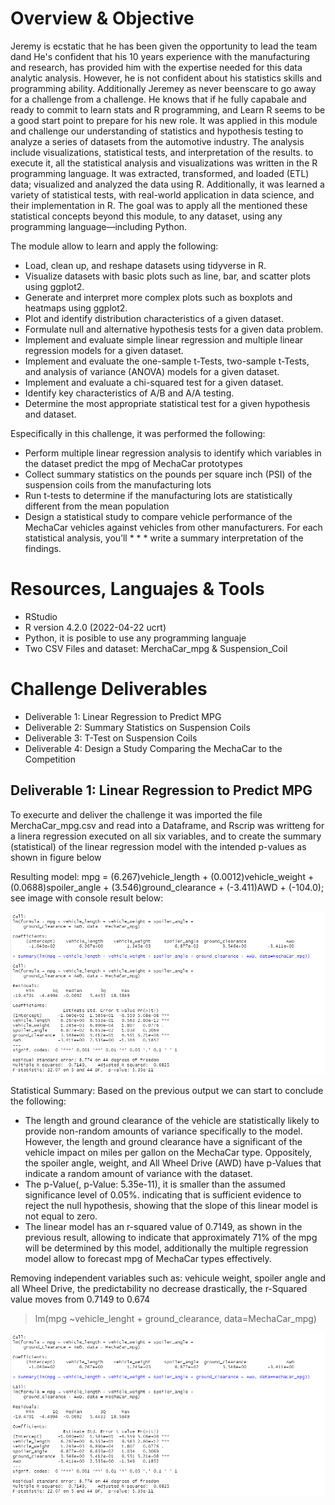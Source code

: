 # Overview & Objective

Jeremy is ecstatic that he has been given the opportunity to lead the team dand  He's confident that his 10 years experience  with the manufacturing and research, has provided him with the  expertise needed for this data analytic analysis. However, he is not  confident about his statistics skills and programming ability. Additionally Jeremey as never beenscare to go away for a challenge from a challenge. He knows that if he fully capabale and ready to commit to learn stats and R programming, and Learn R seems to be a good start point to prepare for his new role.
It was applied in this module and challenge our understanding of statistics and hypothesis testing to analyze a series of datasets from the automotive industry. 
The analysis  include visualizations, statistical tests, and interpretation of the results. to execute it, all the statistical analysis and visualizations was written in the R programming language. It was extracted, transformed, and loaded (ETL) data; visualized  and analyzed the data using R. Additionally, it was learned a variety of statistical tests, with real-world application in data science, and their implementation in R. The goal was to apply all the mentioned these statistical concepts beyond this module, to any dataset, using any programming language—including Python.

The module allow to learn and apply the following:
* Load, clean up, and reshape datasets using tidyverse in R.
* Visualize datasets with basic plots such as line, bar, and scatter plots using ggplot2.
* Generate and interpret more complex plots such as boxplots and heatmaps using ggplot2.
* Plot and identify distribution characteristics of a given dataset.
* Formulate null and alternative hypothesis tests for a given data problem.
* Implement and evaluate simple linear regression and multiple linear regression models for a given dataset.
* Implement and evaluate the one-sample t-Tests, two-sample t-Tests, and analysis of variance (ANOVA) models for a given dataset.
* Implement and evaluate a chi-squared test for a given dataset.
* Identify key characteristics of A/B and A/A testing.
* Determine the most appropriate statistical test for a given hypothesis and dataset.

Especifically in this challenge, it was performed the following:
* Perform multiple linear regression analysis to identify which variables in the dataset predict the mpg of MechaCar prototypes
* Collect summary statistics on the pounds per square inch (PSI) of the suspension coils from the manufacturing lots
* Run t-tests to determine if the manufacturing lots are statistically different from the mean population
* Design a statistical study to compare vehicle performance of the MechaCar vehicles against vehicles from other manufacturers. For each statistical analysis, you’ll * * * write a summary interpretation of the findings.

# Resources, Languajes  & Tools
* RStudio
* R version 4.2.0 (2022-04-22 ucrt)
* Python, it is posible to use any programming languaje
* Two CSV Files and dataset: MerchaCar_mpg & Suspension_Coil

# Challenge Deliverables
* Deliverable 1: Linear Regression to Predict MPG
* Deliverable 2: Summary Statistics on Suspension Coils
* Deliverable 3: T-Test on Suspension Coils
* Deliverable 4: Design a Study Comparing the MechaCar to the Competition

## Deliverable 1: Linear Regression to Predict MPG
To execurte and deliver the challenge it was imported the file MerchaCar_mpg.csv and read into a Dataframe, and Rscrip was writteng for a linera regression executed on all six variables, and to create the summary (statistical) of the linear regression model with the intended p-values as shown in figure below

Resulting model: mpg = (6.267)vehicle_length + (0.0012)vehicle_weight + (0.0688)spoiler_angle + (3.546)ground_clearance + (-3.411)AWD + (-104.0); see image with console result below:

![this is an image](https://github.com/JJF1962/MechaCar_Statistical_Analysis/blob/main/Resources/Resulting%20model%20Deliverable%201.PNG)

Statistical Summary:
Based on the previous output we can start to conclude the following:
* The length and ground clearance  of the vehicle are statistically likely to provide non-random amounts of variance specifically  to the model. However, the length and ground clearance have a significant of the vehicle impact on miles per gallon on the MechaCar type. Oppositely, the spoiler angle, weight, and All Wheel Drive (AWD) have p-Values that indicate a random amount of variance with the dataset.
* The p-Value(, p-Value: 5.35e-11), it is smaller than the assumed significance level of 0.05%. indicating that is sufficient evidence to reject the null hypothesis, showing that the slope of this linear model is not equal to zero.
* The linear model has an r-squared value of 0.7149, as shown in the previous result, allowing to indicate that approximately 71% of the mpg will be determined by this model, additionally the  multiple regression model allow to forecast mpg of MechaCar types effectively.

Removing independent variables such as: vehicule weight, spoiler angle and all Wheel Drive, the predictability no decrease drastically, the r-Squared value moves from 0.7149 to 0.674 
> lm(mpg ~vehicle_lenght + ground_clearance, data=MechaCar_mpg)

![this is an image](https://github.com/JJF1962/MechaCar_Statistical_Analysis/blob/main/Resources/Resulting%20model%20Deliverable%201.PNG)

